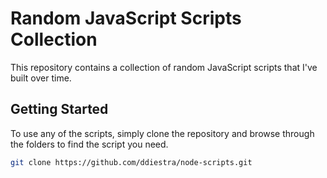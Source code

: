 # Random JavaScript Scripts Collection

This repository contains a collection of random JavaScript scripts that I've built over time.

## Getting Started

To use any of the scripts, simply clone the repository and browse through the folders to find the script you need.

```bash
git clone https://github.com/ddiestra/node-scripts.git

